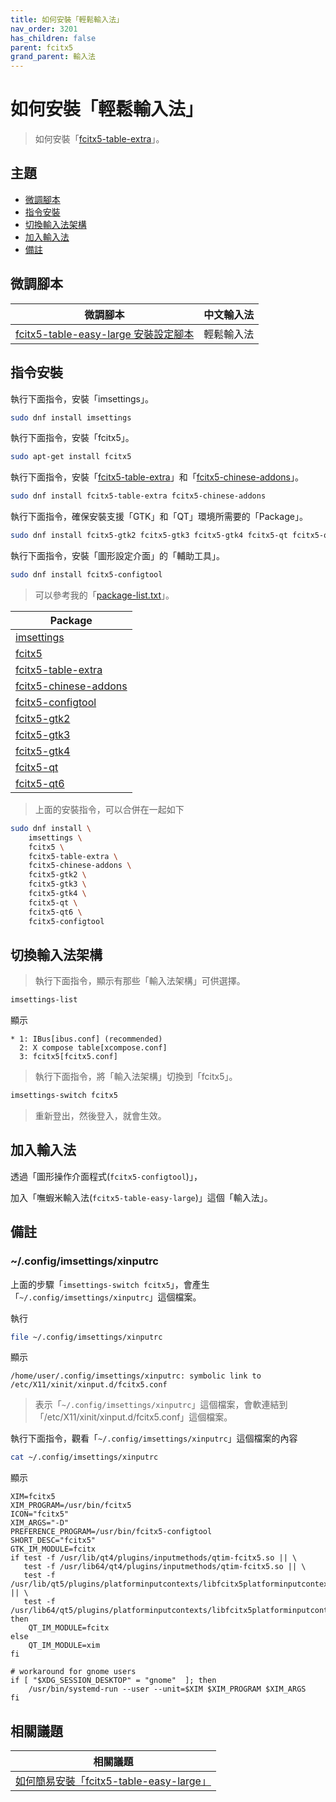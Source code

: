 ```yaml
---
title: 如何安裝「輕鬆輸入法」
nav_order: 3201
has_children: false
parent: fcitx5
grand_parent: 輸入法
---
```



# 如何安裝「輕鬆輸入法」

> 如何安裝「[fcitx5-table-extra](https://packages.fedoraproject.org/pkgs/fcitx5-table-extra/fcitx5-table-extra)」。




## 主題

* [微調腳本](#微調腳本)
* [指令安裝](#指令安裝)
* [切換輸入法架構](#切換輸入法架構)
* [加入輸入法](#加入輸入法)
* [備註](#備註)




## 微調腳本

| 微調腳本 | 中文輸入法 |
| -------- | ---------- |
| [fcitx5-table-easy-large 安裝設定腳本](https://github.com/samwhelp/ultramarine-kde-plasma-adjustment/tree/main/prototype/main/im-config/fcitx5/fcitx5-table-easy-large) | 輕鬆輸入法 |




## 指令安裝

執行下面指令，安裝「imsettings」。

``` sh
sudo dnf install imsettings
```

執行下面指令，安裝「fcitx5」。

``` sh
sudo apt-get install fcitx5
```

執行下面指令，安裝「[fcitx5-table-extra](https://packages.fedoraproject.org/pkgs/fcitx5-table-extra/fcitx5-table-extra)」和「[fcitx5-chinese-addons](https://packages.ubuntu.com/noble/fcitx5-chinese-addons)」。

``` sh
sudo dnf install fcitx5-table-extra fcitx5-chinese-addons
```

執行下面指令，確保安裝支援「GTK」和「QT」環境所需要的「Package」。

``` sh
sudo dnf install fcitx5-gtk2 fcitx5-gtk3 fcitx5-gtk4 fcitx5-qt fcitx5-qt6
```

執行下面指令，安裝「圖形設定介面」的「輔助工具」。

``` sh
sudo dnf install fcitx5-configtool
```

> 可以參考我的「[package-list.txt](https://github.com/samwhelp/ultramarine-kde-plasma-adjustment/blob/main/prototype/main/im-config/fcitx5/fcitx5-chewing/package-list.txt)」。

| Package |
| ------- |
| [imsettings](https://packages.fedoraproject.org/pkgs/imsettings/imsettings) |
| [fcitx5](https://packages.fedoraproject.org/pkgs/fcitx5/fcitx5) |
| [fcitx5-table-extra](https://packages.fedoraproject.org/pkgs/fcitx5-chinese-addons/fcitx5-table-extra) |
| [fcitx5-chinese-addons](https://packages.fedoraproject.org/pkgs/fcitx5-chinese-addons/fcitx5-chinese-addons) |
| [fcitx5-configtool](https://packages.fedoraproject.org/pkgs/fcitx5-configtool/fcitx5-configtool) |
| [fcitx5-gtk2](https://packages.fedoraproject.org/pkgs/fcitx5-gtk2/fcitx5-gtk2) |
| [fcitx5-gtk3](https://packages.fedoraproject.org/pkgs/fcitx5-gtk3/fcitx5-gtk3) |
| [fcitx5-gtk4](https://packages.fedoraproject.org/pkgs/fcitx5-gtk4/fcitx5-gtk4) |
| [fcitx5-qt](https://packages.fedoraproject.org/pkgs/fcitx5-qt/fcitx5-qt) |
| [fcitx5-qt6](https://packages.fedoraproject.org/pkgs/fcitx5-qt6/fcitx5-qt6) |


> 上面的安裝指令，可以合併在一起如下

``` sh
sudo dnf install \
	imsettings \
	fcitx5 \
	fcitx5-table-extra \
	fcitx5-chinese-addons \
	fcitx5-gtk2 \
	fcitx5-gtk3 \
	fcitx5-gtk4 \
	fcitx5-qt \
	fcitx5-qt6 \
	fcitx5-configtool

```




## 切換輸入法架構

> 執行下面指令，顯示有那些「輸入法架構」可供選擇。

``` sh
imsettings-list
```

顯示

```
* 1: IBus[ibus.conf] (recommended)
  2: X compose table[xcompose.conf]
  3: fcitx5[fcitx5.conf]
```

> 執行下面指令，將「輸入法架構」切換到「fcitx5」。

``` sh
imsettings-switch fcitx5
```

> 重新登出，然後登入，就會生效。




## 加入輸入法

透過「圖形操作介面程式(`fcitx5-configtool`)」，

加入「嘸蝦米輸入法(`fcitx5-table-easy-large`)」這個「輸入法」。




## 備註

### ~/.config/imsettings/xinputrc

上面的步驟「`imsettings-switch fcitx5`」，會產生「`~/.config/imsettings/xinputrc`」這個檔案。

執行

``` sh
file ~/.config/imsettings/xinputrc
```

顯示

```
/home/user/.config/imsettings/xinputrc: symbolic link to /etc/X11/xinit/xinput.d/fcitx5.conf
```

> 表示「`~/.config/imsettings/xinputrc`」這個檔案，會軟連結到「/etc/X11/xinit/xinput.d/fcitx5.conf」這個檔案。


執行下面指令，觀看「`~/.config/imsettings/xinputrc`」這個檔案的內容

``` sh
cat ~/.config/imsettings/xinputrc
```

顯示

```
XIM=fcitx5
XIM_PROGRAM=/usr/bin/fcitx5
ICON="fcitx5"
XIM_ARGS="-D"
PREFERENCE_PROGRAM=/usr/bin/fcitx5-configtool
SHORT_DESC="fcitx5"
GTK_IM_MODULE=fcitx
if test -f /usr/lib/qt4/plugins/inputmethods/qtim-fcitx5.so || \
   test -f /usr/lib64/qt4/plugins/inputmethods/qtim-fcitx5.so || \
   test -f /usr/lib/qt5/plugins/platforminputcontexts/libfcitx5platforminputcontextplugin.so || \
   test -f /usr/lib64/qt5/plugins/platforminputcontexts/libfcitx5platforminputcontextplugin.so;
then
    QT_IM_MODULE=fcitx
else
    QT_IM_MODULE=xim
fi

# workaround for gnome users
if [ "$XDG_SESSION_DESKTOP" = "gnome"  ]; then
    /usr/bin/systemd-run --user --unit=$XIM $XIM_PROGRAM $XIM_ARGS
fi

```




## 相關議題

| 相關議題 |
| --- |
| [如何簡易安裝「fcitx5-table-easy-large」](https://samwhelp.github.io/note-about-ubuntu/read/subject/im/fcitx5/howto/install-fcitx5-table-easy-large.html) |

